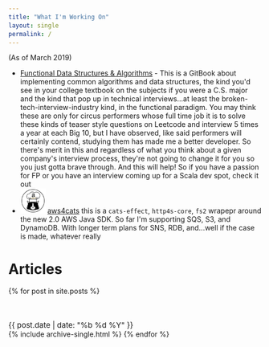 ```yaml
---
title: "What I'm Working On"
layout: single
permalink: /
---
```


(As of March 2019)

* [Functional Data Structures & Algorithms](https://amilkov.gitbook.io/fp/) - This is a GitBook about implementing common algorithms and data structures, the kind you'd see in your college textbook on the subjects if you were a C.S. major and the kind that pop up in technical interviews...at least the broken-tech-interview-industry kind, in the functional paradigm. You may think these are only for circus performers whose full time job it is to solve these kinds of teaser style questions on Leetcode and interview 5 times a year at each Big 10, but I have observed, like said performers will certainly contend, studying them has made me a better developer. So there's merit in this and regardless of what you think about a given company's interview process, they're not going to change it for you so you just gotta brave through. And this will help! So if you have a passion for FP or you have an interview coming up for a Scala dev spot, check it out
* <img src="/assets/images/aws4cats.png" width="50" height="50" alt="Computer Hope"> [aws4cats](https://aws4cats.milkov.ml) this is a `cats-effect`, `http4s-core`, `fs2` wrapepr around the new 2.0 AWS Java SDK. So far I'm supporting SQS, S3, and DynamoDB. With longer term plans for SNS, RDB, and...well if the case is made, whatever really

# Articles

{% for post in site.posts %}
  <p style="margin:50px 0 0 0;font-size:15px;"><i class="far fa-calendar-alt" aria-hidden="true"></i> {{ post.date | date: "%b %d %Y" }}</p>
  {% include archive-single.html %}
{% endfor %}
